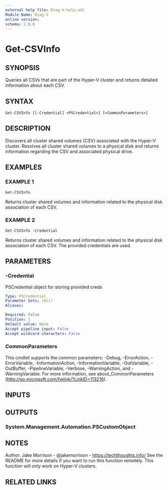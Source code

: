 ```yaml
---
external help file: Diag-V-help.xml
Module Name: Diag-V
online version:
schema: 2.0.0
---
```


# Get-CSVInfo

## SYNOPSIS
Queries all CSVs that are part of the Hyper-V cluster and returns detailed information about each CSV.

## SYNTAX

```
Get-CSVInfo [[-Credential] <PSCredential>] [<CommonParameters>]
```

## DESCRIPTION
Discovers all cluster shared volumes (CSV) associated with the Hyper-V cluster.
Resolves all cluster shared volumes to a physical disk and returns information regarding the CSV and associated physical drive.

## EXAMPLES

### EXAMPLE 1
```
Get-CSVInfo
```

Returns cluster shared volumes and information related to the physical disk association of each CSV.

### EXAMPLE 2
```
Get-CSVInfo -Credential
```

Returns cluster shared volumes and information related to the physical disk association of each CSV.
The provided credentials are used.

## PARAMETERS

### -Credential
PSCredential object for storing provided creds

```yaml
Type: PSCredential
Parameter Sets: (All)
Aliases:

Required: False
Position: 1
Default value: None
Accept pipeline input: False
Accept wildcard characters: False
```

### CommonParameters
This cmdlet supports the common parameters: -Debug, -ErrorAction, -ErrorVariable, -InformationAction, -InformationVariable, -OutVariable, -OutBuffer, -PipelineVariable, -Verbose, -WarningAction, and -WarningVariable.
For more information, see about_CommonParameters (http://go.microsoft.com/fwlink/?LinkID=113216).

## INPUTS

## OUTPUTS

### System.Management.Automation.PSCustomObject
## NOTES
Author: Jake Morrison - @jakemorrison - https://techthoughts.info/
See the README for more details if you want to run this function remotely.
This function will only work on Hyper-V clusters.

## RELATED LINKS
